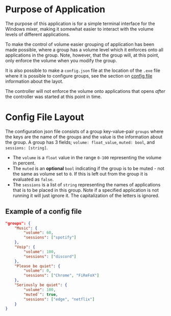 # Purpose of Application
The purpose of this application is for a simple terminal interface for the Windows mixer, making it somewhat easier to interact with the volume levels of different applications.

To make the control of volume easier grouping of application has been made possible, where a group has a volume level which it enforces onto all applications in the group.
Note, however, that the group will, at this point, only enforce the volume when you modify the group.

It is also possible to make a `config.json` file at the location of the `.exe` file where it is possible to configure groups, see the section on [config file](#config-file-layout) information about the layot.

The controller will not enforce the volume onto applications that opens *after* the controller was started at this point in time.

# Config File Layout
The configuration json file consists of a group key-value-pair `groups` where the keys are the name of the groups and the value is the information about the group.
A group has 3 fields; `volume: float_value`, `muted: bool`, and `sessions: [string]`.
-  The `volume` is a `float` value in the range `0-100` representing the volume in percent.
-  The `muted` is an **optional** `bool` indicating if the group is to be muted - not the same as volume set to `0`. If this is left out from the group it is evaluated as `false`.
-  The `sessions` is a list of `string` representing the names of applications that is to be placed in this group.
   Note if a specified application is not running it will just ignore it.
   The capitalization of the letters is ignored.

## Example of a config file
```json
"groups": {
    "Music": {
        "volume": 60,
        "sessions": ["spotify"]
    },
    "Voip": {
        "volume": 100,
        "sessions": ["discord"]
    },
    "Please be quiet": {
        "volume": 0,
        "sessions": ["Chrome", "FiReFoX"]
    },
    "Seriously be quiet": {
        "volume": 100,
        "muted`": true,
        "sessions": ["edge", "netflix"]
    }
}
```
